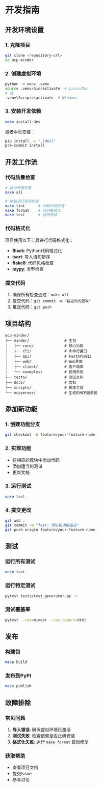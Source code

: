 # 开发指南

## 开发环境设置

### 1. 克隆项目

```bash
git clone <repository-url>
cd mcp-minder
```

### 2. 创建虚拟环境

```bash
python -m venv .venv
source .venv/bin/activate  # Linux/Mac
# 或
.venv\Scripts\activate  # Windows
```

### 3. 安装开发依赖

```bash
make install-dev
```

或者手动安装：

```bash
pip install -e ".[dev]"
pre-commit install
```

## 开发工作流

### 代码质量检查

```bash
# 运行所有检查
make all

# 单独运行各项检查
make lint      # 代码风格检查
make format    # 代码格式化
make test      # 运行测试
```

### 代码格式化

项目使用以下工具进行代码格式化：

- **Black**: Python代码格式化
- **isort**: 导入语句排序
- **flake8**: 代码风格检查
- **mypy**: 类型检查

### 提交代码

1. 确保所有检查通过：`make all`
2. 提交代码：`git commit -m "描述你的更改"`
3. 推送代码：`git push`

## 项目结构

```
mcp-minder/
├── minder/                # 主包
│   ├── core/              # 核心功能
│   ├── cli/               # 命令行接口
│   ├── api/               # FastAPI接口
│   ├── web/               # Web界面
│   ├── client/            # 客户端库
│   └── examples/          # 使用示例
├── tests/                 # 测试文件
├── docs/                  # 文档
├── scripts/               # 脚本工具
└── mcpserver/             # 生成的MCP服务器
```

## 添加新功能

### 1. 创建功能分支

```bash
git checkout -b feature/your-feature-name
```

### 2. 实现功能

- 在相应的模块中添加代码
- 添加适当的测试
- 更新文档

### 3. 运行测试

```bash
make test
```

### 4. 提交更改

```bash
git add .
git commit -m "feat: 添加新功能描述"
git push origin feature/your-feature-name
```

## 测试

### 运行所有测试

```bash
make test
```

### 运行特定测试

```bash
pytest tests/test_generator.py -v
```

### 测试覆盖率

```bash
pytest --cov=minder --cov-report=html
```

## 发布

### 构建包

```bash
make build
```

### 发布到PyPI

```bash
make publish
```

## 故障排除

### 常见问题

1. **导入错误**: 确保虚拟环境已激活
2. **测试失败**: 检查依赖是否正确安装
3. **格式化失败**: 运行 `make format` 自动修复

### 获取帮助

- 查看项目文档
- 提交Issue
- 参与讨论
